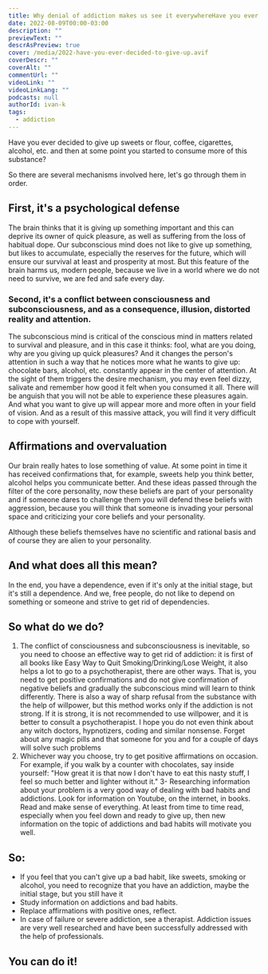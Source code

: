 ```yaml
---
title: Why denial of addiction makes us see it everywhereHave you ever decided to give up sweets or flour coffee, cigarettes, alcohol, etc. and then at some point you started to consume even more of that substance?
date: 2022-08-09T00:00-03:00
description: ""
previewText: ""
descrAsPreview: true
cover: /media/2022-have-you-ever-decided-to-give-up.avif
coverDescr: ""
coverAlt: ""
commentUrl: ""
videoLink: ""
videoLinkLang: ""
podcasts: null
authorId: ivan-k
tags:
  - addiction
---
```

Have you ever decided to give up sweets or flour, coffee, cigarettes, alcohol, etc. and then at some point you started to consume more of this substance?

So there are several mechanisms involved here, let's go through them in order.

## First, it's a psychological defense

The brain thinks that it is giving up something important and this can deprive its owner of quick pleasure, as well as suffering from the loss of habitual dope. Our subconscious mind does not like to give up something, but likes to accumulate, especially the reserves for the future, which will ensure our survival at least and prosperity at most. But this feature of the brain harms us, modern people, because we live in a world where we do not need to survive, we are fed and safe every day.

### Second, it's a conflict between consciousness and subconsciousness, and as a consequence, illusion, distorted reality and attention.

The subconscious mind is critical of the conscious mind in matters related to survival and pleasure, and in this case it thinks: fool, what are you doing, why are you giving up quick pleasures? And it changes the person's attention in such a way that he notices more what he wants to give up: chocolate bars, alcohol, etc. constantly appear in the center of attention. At the sight of them triggers the desire mechanism, you may even feel dizzy, salivate and remember how good it felt when you consumed it all. There will be anguish that you will not be able to experience these pleasures again. And what you want to give up will appear more and more often in your field of vision. And as a result of this massive attack, you will find it very difficult to cope with yourself.

## Affirmations and overvaluation ##

Our brain really hates to lose something of value. At some point in time it has received confirmations that, for example, sweets help you think better, alcohol helps you communicate better. And these ideas passed through the filter of the core personality, now these beliefs are part of your personality and if someone dares to challenge them you will defend these beliefs with aggression, because you will think that someone is invading your personal space and criticizing your core beliefs and your personality.

Although these beliefs themselves have no scientific and rational basis and of course they are alien to your personality.

## And what does all this mean?

In the end, you have a dependence, even if it's only at the initial stage, but it's still a dependence. And we, free people, do not like to depend on something or someone and strive to get rid of dependencies.

## So what do we do?

1. The conflict of consciousness and subconsciousness is inevitable, so you need to choose an effective way to get rid of addiction: it is first of all books like Easy Way to Quit Smoking/Drinking/Lose Weight, it also helps a lot to go to a psychotherapist, there are other ways. That is, you need to get positive confirmations and do not give confirmation of negative beliefs and gradually the subconscious mind will learn to think differently. There is also a way of sharp refusal from the substance with the help of willpower, but this method works only if the addiction is not strong. If it is strong, it is not recommended to use willpower, and it is better to consult a psychotherapist. I hope you do not even think about any witch doctors, hypnotizers, coding and similar nonsense. Forget about any magic pills and that someone for you and for a couple of days will solve such problems
2. Whichever way you choose, try to get positive affirmations on occasion. For example, if you walk by a counter with chocolates, say inside yourself: "How great it is that now I don't have to eat this nasty stuff, I feel so much better and lighter without it."
3- Researching information about your problem is a very good way of dealing with bad habits and addictions. Look for information on Youtube, on the internet, in books. Read and make sense of everything. At least from time to time read, especially when you feel down and ready to give up, then new information on the topic of addictions and bad habits will motivate you well.

## So:

- If you feel that you can't give up a bad habit, like sweets, smoking or alcohol, you need to recognize that you have an addiction, maybe the initial stage, but you still have it
- Study information on addictions and bad habits.
- Replace affirmations with positive ones, reflect.
- In case of failure or severe addiction, see a therapist. Addiction issues are very well researched and have been successfully addressed with the help of professionals.

## You can do it!
